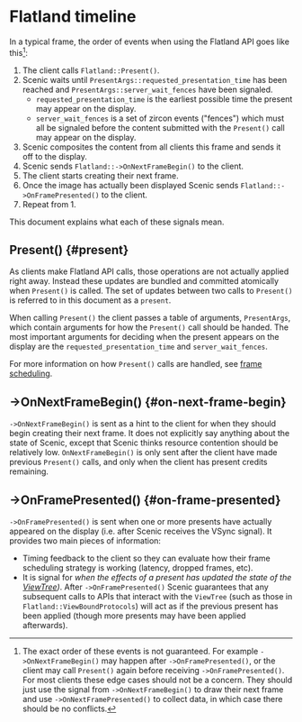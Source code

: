 # Flatland timeline

In a typical frame, the order of events when using the Flatland API goes like
this[^1]:

1.  The client calls `Flatland::Present()`.
2.  Scenic waits until `PresentArgs::requested_presentation_time` has been
    reached and `PresentArgs::server_wait_fences` have been signaled.
    *   `requested_presentation_time` is the earliest possible time the present
        may appear on the display.
    *   `server_wait_fences` is a set of zircon events ("fences") which must all
        be signaled before the content submitted with the `Present()` call may
        appear on the display.
3.  Scenic composites the content from all clients this frame and sends it off
    to the display.
4.  Scenic sends `Flatland::->OnNextFrameBegin()` to the client.
5.  The client starts creating their next frame.
6.  Once the image has actually been displayed Scenic sends
    `Flatland::->OnFramePresented()` to the client.
7.  Repeat from 1.

This document explains what each of these signals mean.

[^1]: The exact order of these events is not guaranteed. For example
    `->OnNextFrameBegin()` may happen after `->OnFramePresented()`, or the
    client may call `Present()` again before receiving `->OnFramePresented()`.
    For most clients these edge cases should not be a concern. They should
    just use the signal from `->OnNextFrameBegin()` to draw their next frame
    and use `->OnNextFramePresented()` to collect data, in which case there
    should be no conflicts.

## Present() {#present}

As clients make Flatland API calls, those operations are not actually applied
right away. Instead these updates are bundled and committed atomically when
`Present()` is called. The set of updates between two calls to `Present()` is
referred to in this document as a `present`.

When calling `Present()` the client passes a table of arguments, `PresentArgs`,
which contain arguments for how the `Present()` call should be handed. The most
important arguments for deciding when the present appears on the display are the
`requested_presentation_time` and `server_wait_fences`.

For more information on how `Present()` calls are handled, see
[frame scheduling](/docs/concepts/ui/scenic/frame_scheduling.md).

## ->OnNextFrameBegin() {#on-next-frame-begin}

`->OnNextFrameBegin()` is sent as a hint to the client for when they should
begin creating their next frame. It does not explicitly say anything about the
state of Scenic, except that Scenic thinks resource contention should be
relatively low. `OnNextFrameBegin()` is only sent after the client have made
previous `Present()` calls, and only when the client has present credits
remaining.

## ->OnFramePresented() {#on-frame-presented}

`->OnFramePresented()` is sent when one or more presents have actually appeared
on the display (i.e. after Scenic receives the VSync signal). It provides two
main pieces of information:

*   Timing feedback to the client so they can evaluate how their frame
    scheduling strategy is working (latency, dropped frames, etc).
*   It is signal for *when the effects of a present has updated the state of the
    [ViewTree](/docs/concepts/ui/scenic/views#view-tree))*. After
    `->OnFramePresented()` Scenic guarantees that any subsequent calls to APIs
    that interact with the `ViewTree` (such as those in
    `Flatland::ViewBoundProtocols`) will act as if the previous present has been
    applied (though more presents may have been applied afterwards).

